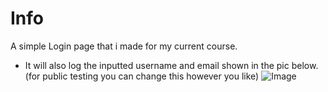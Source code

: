 # **Info**

A simple Login page that i made for my current course.


- It will also log the inputted username and email shown in the pic below.(for public testing you can change this however you like)
![Image](https://i.imgur.com/R1aklEx.png)
